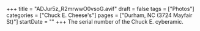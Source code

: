 +++
title = "ADJur5z_R2mrwwO0vsoG.avif"
draft = false
tags = ["Photos"]
categories = ["Chuck E. Cheese's"]
pages = ["Durham, NC (3724 Mayfair St)"]
startDate = ""
+++
The serial number of the Chuck E. cyberamic.
